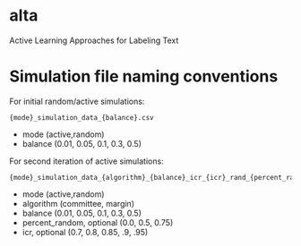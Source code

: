 # alta
Active Learning Approaches for Labeling Text

# Simulation file naming conventions

For initial random/active simulations:

```
{mode}_simulation_data_{balance}.csv
```
- mode (active,random)
- balance (0.01, 0.05, 0.1, 0.3, 0.5)

For second iteration of active simulations:

```
{mode}_simulation_data_{algorithm}_{balance}_icr_{icr}_rand_{percent_random}.csv
```

- mode (active,random)
- algorithm (committee, margin)
- balance (0.01, 0.05, 0.1, 0.3, 0.5)
- percent_random, optional (0.0, 0.5, 0.75)
- icr, optional (0.7, 0.8, 0.85, .9, .95)